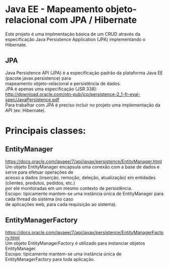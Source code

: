 # Java EE - Mapeamento objeto-relacional com JPA / Hibernate <br>

Este projeto é uma implmentação básica de um CRUD através da especificação Java Persistence Application (JPA) implementando o Hibernate.

## JPA<br>
Java Persistence API (JPA) é a especificação padrão da plataforma Java EE (pacote javax.persistence) para<br>
mapeamento objeto-relacional e persistência de dados.<br>
JPA é apenas uma especificação (JSR 338):<br>
http://download.oracle.com/otn-pub/jcp/persistence-2_1-fr-eval-spec/JavaPersistence.pdf<br>
Para trabalhar com JPA é preciso incluir no projeto uma implementação da API (ex: Hibernate). <br>

# Principais classes:<br>
## EntityManager<br>
https://docs.oracle.com/javaee/7/api/javax/persistence/EntityManager.html<br>
Um objeto EntityManager encapsula uma conexão com a base de dados e serve para efetuar operações de<br>
acesso a dados (inserção, remoção, deleção, atualização) em entidades (clientes, produtos, pedidos, etc.)<br>
por ele monitoradas em um mesmo contexto de persistência.<br>
Escopo: tipicamente mantem-se uma instância única de EntityManager para cada thread do sistema (no caso<br>
de aplicações web, para cada requisição ao sistema).<br>
## EntityManagerFactory<br>
https://docs.oracle.com/javaee/7/api/javax/persistence/EntityManagerFactory.html<br>
 Um objeto EntityManagerFactory é utilizado para instanciar objetos EntityManager.<br>
 Escopo: tipicamente mantem-se uma instância única de EntityManagerFactory para toda aplicação. <br>

